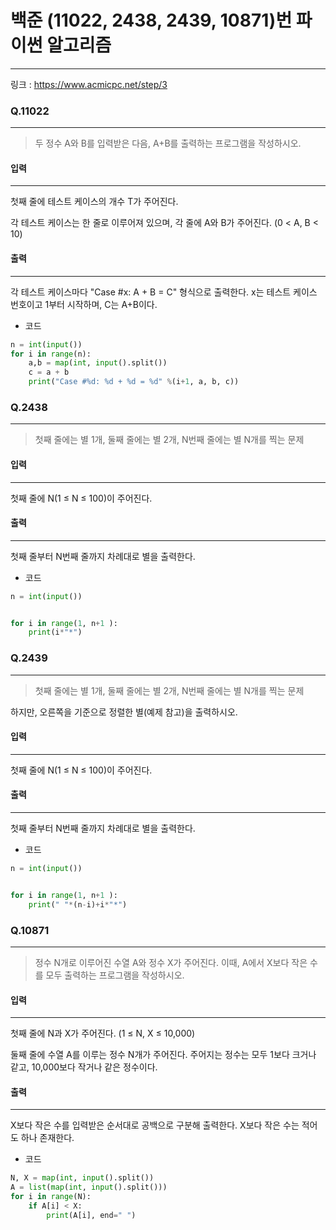 # 백준 (11022, 2438, 2439, 10871)번 파이썬 알고리즘
-------
링크 : https://www.acmicpc.net/step/3
  
### Q.11022
-----
> 두 정수 A와 B를 입력받은 다음, A+B를 출력하는 프로그램을 작성하시오.

#### 입력 
---
첫째 줄에 테스트 케이스의 개수 T가 주어진다.

각 테스트 케이스는 한 줄로 이루어져 있으며, 각 줄에 A와 B가 주어진다. (0 < A, B < 10)

#### 출력 
----
각 테스트 케이스마다 "Case #x: A + B = C" 형식으로 출력한다. x는 테스트 케이스 번호이고 1부터 시작하며, C는 A+B이다.

* 코드
```py
n = int(input())
for i in range(n):
    a,b = map(int, input().split())
    c = a + b
    print("Case #%d: %d + %d = %d" %(i+1, a, b, c))
```
### Q.2438
-----
>첫째 줄에는 별 1개, 둘째 줄에는 별 2개, N번째 줄에는 별 N개를 찍는 문제

#### 입력 
---
첫째 줄에 N(1 ≤ N ≤ 100)이 주어진다.

#### 출력 
----
첫째 줄부터 N번째 줄까지 차례대로 별을 출력한다.

* 코드 
```py
n = int(input())


for i in range(1, n+1 ):
    print(i*"*")

```

### Q.2439
-----
>첫째 줄에는 별 1개, 둘째 줄에는 별 2개, N번째 줄에는 별 N개를 찍는 문제

하지만, 오른쪽을 기준으로 정렬한 별(예제 참고)을 출력하시오.

#### 입력 
---
첫째 줄에 N(1 ≤ N ≤ 100)이 주어진다.

#### 출력 
----
첫째 줄부터 N번째 줄까지 차례대로 별을 출력한다.

* 코드
```py
n = int(input())


for i in range(1, n+1 ):
    print(" "*(n-i)+i*"*")
```

### Q.10871
-----
>정수 N개로 이루어진 수열 A와 정수 X가 주어진다. 이때, A에서 X보다 작은 수를 모두 출력하는 프로그램을 작성하시오.

#### 입력 
---
첫째 줄에 N과 X가 주어진다. (1 ≤ N, X ≤ 10,000)

둘째 줄에 수열 A를 이루는 정수 N개가 주어진다. 주어지는 정수는 모두 1보다 크거나 같고, 10,000보다 작거나 같은 정수이다.

#### 출력 
----
X보다 작은 수를 입력받은 순서대로 공백으로 구분해 출력한다. X보다 작은 수는 적어도 하나 존재한다.

* 코드
```py
N, X = map(int, input().split())
A = list(map(int, input().split()))
for i in range(N):
    if A[i] < X:
        print(A[i], end=" ")
```